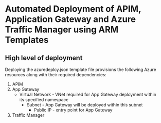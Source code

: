 # Automated Deployment of APIM, Application Gateway and Azure Traffic Manager using ARM Templates

## High level of deployment
Deploying the azuredeploy.json template file provisions the following Azure resources along with their required dependencies:
1. APIM
2. App Gateway
   - Virtual Network - VNet required for App Gateway deployment within its specified namespace
     - Subnet - App Gateway will be deployed within this subnet
       - Public IP - entry point for App Gateway
3. Traffic Manager

